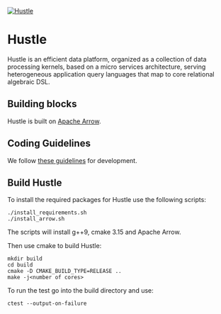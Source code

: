 [![Hustle](https://circleci.com/gh/UWHustle/hustle.svg?style=shield)](https://circleci.com/gh/UWHustle/hustle)

# Hustle
Hustle is an efficient data platform, organized as a collection of data processing kernels, based on a micro services architecture, serving heterogeneous application query languages that map to core relational algebraic DSL.

## Building blocks
Hustle is built on [Apache Arrow](https://github.com/apache/arrow). 

## Coding Guidelines
We follow [these guidelines](https://arrow.apache.org/docs/developers/cpp/development.html) for development.

## Build Hustle

To install the required packages for Hustle use the following scripts:

```
./install_requirements.sh
./install_arrow.sh
```
The scripts will install g++9, cmake 3.15 and Apache Arrow.

Then use cmake to build Hustle:
```
mkdir build
cd build
cmake -D CMAKE_BUILD_TYPE=RELEASE .. 
make -j<number of cores>
```

To run the test go into the build directory and use:
```
ctest --output-on-failure
```

